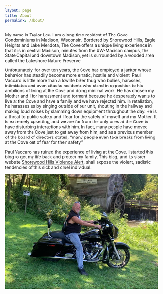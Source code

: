 ```yaml
---
layout: page
title: About
permalink: /about/
---
```


My name is Taylor Lee. I am a long time resident of The Cove Condominiums in Madison, Wisconsin. Bordered by Shorewood Hills, Eagle Heights and Lake Mendota, The Cove offers a unique living experience in that it is in central Madison, minutes from the UW-Madison campus, the State Capital and downtown Madison, yet is surrounded by a wooded area called the Lakeshore Nature Preserve.

Unfortunately, for over ten years, the Cove has employed a janitor whose behavior has steadily become more erratic, hostile and violent. Paul Vaccaro is little more than a lowlife biker thug who bullies, harasses, intimidates and even attacks residents who stand in opposition to his ambitions of living at the Cove and doing minimal work. He has chosen my Mother and I for harassment and torment because he desperately wants to live at the Cove and have a family and we have rejected him. In retaliation, he harasses us by singing outside of our unit, shouting in the hallway and making loud noises by slamming down equipment throughout the day. He is a threat to public safety and I fear for the safety of myself and my Mother. It is extremely upsetting, and we are far from the only ones at the Cove to have disturbing interactions with him. In fact, many people have moved away from the Cove just to get away from him, and as a previous member of the board of directors stated, “many people even take breaks from living at the Cove out of fear for their safety.”

Paul Vaccaro has ruined the experience of living at the Cove. I started this blog to get my life back and protect my family. This blog, and its sister website [Shorewood Hills Violence Alert](https://shorewoodhillsviolencealert.github.io), shall expose the violent, sadistic tendencies of this sick and cruel individual.



![Paul Vaccaro: Biker Thug](/images/paul_bike1.jpg)